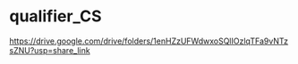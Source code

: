 # qualifier_CS



https://drive.google.com/drive/folders/1enHZzUFWdwxoSQlIOzlqTFa9vNTzsZNU?usp=share_link
